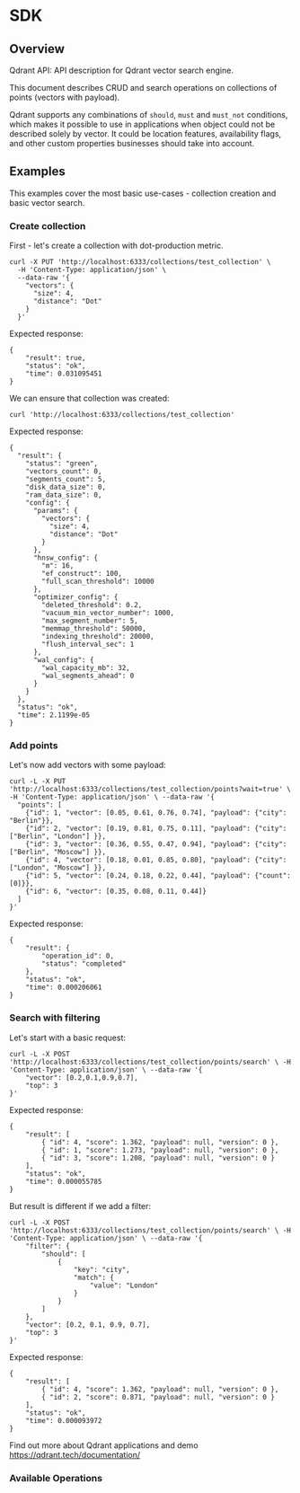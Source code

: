 # SDK

## Overview

Qdrant API: API description for Qdrant vector search engine.

This document describes CRUD and search operations on collections of points (vectors with payload).

Qdrant supports any combinations of `should`, `must` and `must_not` conditions, which makes it possible to use in applications when object could not be described solely by vector. It could be location features, availability flags, and other custom properties businesses should take into account.
## Examples
This examples cover the most basic use-cases - collection creation and basic vector search.
### Create collection
First - let's create a collection with dot-production metric.
```
curl -X PUT 'http://localhost:6333/collections/test_collection' \
  -H 'Content-Type: application/json' \
  --data-raw '{
    "vectors": {
      "size": 4,
      "distance": "Dot"
    }
  }'

```
Expected response:
```
{
    "result": true,
    "status": "ok",
    "time": 0.031095451
}
```
We can ensure that collection was created:
```
curl 'http://localhost:6333/collections/test_collection'
```
Expected response:
```
{
  "result": {
    "status": "green",
    "vectors_count": 0,
    "segments_count": 5,
    "disk_data_size": 0,
    "ram_data_size": 0,
    "config": {
      "params": {
        "vectors": {
          "size": 4,
          "distance": "Dot"
        }
      },
      "hnsw_config": {
        "m": 16,
        "ef_construct": 100,
        "full_scan_threshold": 10000
      },
      "optimizer_config": {
        "deleted_threshold": 0.2,
        "vacuum_min_vector_number": 1000,
        "max_segment_number": 5,
        "memmap_threshold": 50000,
        "indexing_threshold": 20000,
        "flush_interval_sec": 1
      },
      "wal_config": {
        "wal_capacity_mb": 32,
        "wal_segments_ahead": 0
      }
    }
  },
  "status": "ok",
  "time": 2.1199e-05
}
```

### Add points
Let's now add vectors with some payload:
```
curl -L -X PUT 'http://localhost:6333/collections/test_collection/points?wait=true' \ -H 'Content-Type: application/json' \ --data-raw '{
  "points": [
    {"id": 1, "vector": [0.05, 0.61, 0.76, 0.74], "payload": {"city": "Berlin"}},
    {"id": 2, "vector": [0.19, 0.81, 0.75, 0.11], "payload": {"city": ["Berlin", "London"] }},
    {"id": 3, "vector": [0.36, 0.55, 0.47, 0.94], "payload": {"city": ["Berlin", "Moscow"] }},
    {"id": 4, "vector": [0.18, 0.01, 0.85, 0.80], "payload": {"city": ["London", "Moscow"] }},
    {"id": 5, "vector": [0.24, 0.18, 0.22, 0.44], "payload": {"count": [0]}},
    {"id": 6, "vector": [0.35, 0.08, 0.11, 0.44]}
  ]
}'
```
Expected response:
```
{
    "result": {
        "operation_id": 0,
        "status": "completed"
    },
    "status": "ok",
    "time": 0.000206061
}
```
### Search with filtering
Let's start with a basic request:
```
curl -L -X POST 'http://localhost:6333/collections/test_collection/points/search' \ -H 'Content-Type: application/json' \ --data-raw '{
    "vector": [0.2,0.1,0.9,0.7],
    "top": 3
}'
```
Expected response:
```
{
    "result": [
        { "id": 4, "score": 1.362, "payload": null, "version": 0 },
        { "id": 1, "score": 1.273, "payload": null, "version": 0 },
        { "id": 3, "score": 1.208, "payload": null, "version": 0 }
    ],
    "status": "ok",
    "time": 0.000055785
}
```
But result is different if we add a filter:
```
curl -L -X POST 'http://localhost:6333/collections/test_collection/points/search' \ -H 'Content-Type: application/json' \ --data-raw '{
    "filter": {
        "should": [
            {
                "key": "city",
                "match": {
                    "value": "London"
                }
            }
        ]
    },
    "vector": [0.2, 0.1, 0.9, 0.7],
    "top": 3
}'
```
Expected response:
```
{
    "result": [
        { "id": 4, "score": 1.362, "payload": null, "version": 0 },
        { "id": 2, "score": 0.871, "payload": null, "version": 0 }
    ],
    "status": "ok",
    "time": 0.000093972
}
```


Find out more about Qdrant applications and demo
<https://qdrant.tech/documentation/>
### Available Operations

